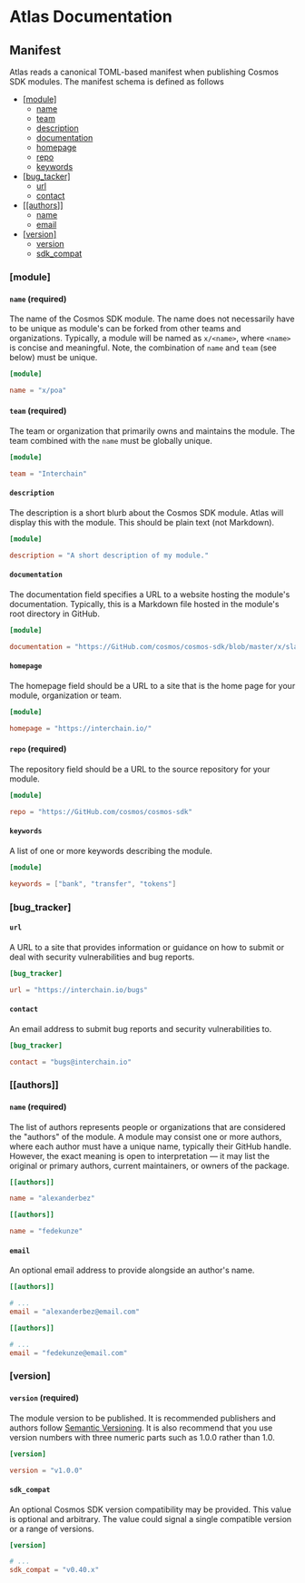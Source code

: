 # Atlas Documentation

## Manifest

Atlas reads a canonical TOML-based manifest when publishing Cosmos SDK modules.
The manifest schema is defined as follows

- [[module]](#module)
  - [name](#name-required)
  - [team](#team-required)
  - [description](#description)
  - [documentation](#documentation)
  - [homepage](#homepage)
  - [repo](#repo-required)
  - [keywords](#keywords)
- [[bug_tacker]](#bug_tracker)
  - [url](#url)
  - [contact](#contact)
- [[[authors]]](#authors)
  - [name](#name-required)
  - [email](#email)
- [[version]](#version)
  - [version](#version-required)
  - [sdk_compat](#sdk_compat)

### [module]

#### `name` (required)

The name of the Cosmos SDK module. The name does not necessarily
have to be unique as module's can be forked from other teams and organizations.
Typically, a module will be named as `x/<name>`, where `<name>` is concise and
meaningful. Note, the combination of `name` and `team` (see below) must be unique.

```toml
[module]

name = "x/poa"
```

#### `team` (required)

The team or organization that primarily owns and maintains
the module. The team combined with the `name` must be globally unique.

```toml
[module]

team = "Interchain"
```

#### `description`

The description is a short blurb about the Cosmos SDK module. Atlas will display
this with the module. This should be plain text (not Markdown).

```toml
[module]

description = "A short description of my module."
```

#### `documentation`

The documentation field specifies a URL to a website hosting the module's documentation.
Typically, this is a Markdown file hosted in the module's root directory in GitHub.

```toml
[module]

documentation = "https://GitHub.com/cosmos/cosmos-sdk/blob/master/x/slashing/readme.md"
```

#### `homepage`

The homepage field should be a URL to a site that is the home page for your module,
organization or team.

```toml
[module]

homepage = "https://interchain.io/"
```

#### `repo` (required)

The repository field should be a URL to the source repository for your module.

```toml
[module]

repo = "https://GitHub.com/cosmos/cosmos-sdk"
```

#### `keywords`

A list of one or more keywords describing the module.

```toml
[module]

keywords = ["bank", "transfer", "tokens"]
```

### [bug_tracker]

#### `url`

A URL to a site that provides information or guidance on how to submit or deal
with security vulnerabilities and bug reports.

```toml
[bug_tracker]

url = "https://interchain.io/bugs"
```

#### `contact`

An email address to submit bug reports and security vulnerabilities to.

```toml
[bug_tracker]

contact = "bugs@interchain.io"
```

### [[authors]]

#### `name` (required)

The list of authors represents people or organizations that are considered the
"authors" of the module. A module may consist one or more authors, where each
author must have a unique name, typically their GitHub handle. However, the exact
meaning is open to interpretation — it may list the original or primary authors,
current maintainers, or owners of the package.

```toml
[[authors]]

name = "alexanderbez"

[[authors]]

name = "fedekunze"
```

#### `email`

An optional email address to provide alongside an author's name.

```toml
[[authors]]

# ...
email = "alexanderbez@email.com"

[[authors]]

# ...
email = "fedekunze@email.com"
```

### [version]

#### `version` (required)

The module version to be published. It is recommended publishers and authors follow
[Semantic Versioning](https://semver.org/). It is also recommend that you use
version numbers with three numeric parts such as 1.0.0 rather than 1.0.

```toml
[version]

version = "v1.0.0"
```

#### `sdk_compat`

An optional Cosmos SDK version compatibility may be provided. This value is optional
and arbitrary. The value could signal a single compatible version or a range of
versions.

```toml
[version]

# ...
sdk_compat = "v0.40.x"
```
